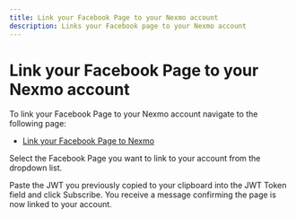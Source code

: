 ```yaml
---
title: Link your Facebook Page to your Nexmo account
description: Links your Facebook page to your Nexmo account
---
```


# Link your Facebook Page to your Nexmo account

To link your Facebook Page to your Nexmo account navigate to the following page:

* [Link your Facebook Page to Nexmo](https://static.nexmo.com/messenger/)

Select the Facebook Page you want to link to your account from the dropdown list.

Paste the JWT you previously copied to your clipboard into the JWT Token field and click Subscribe. You receive a message confirming the page is now linked to your account.
